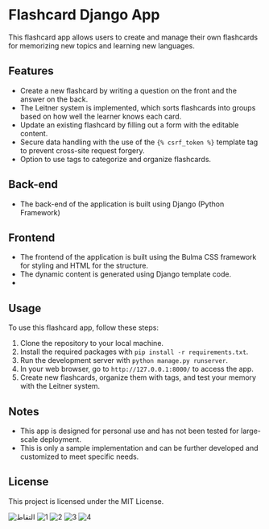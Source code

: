 # Flashcard Django App

This flashcard app allows users to create and manage their own flashcards for memorizing new topics and learning new languages.

## Features

- Create a new flashcard by writing a question on the front and the answer on the back.
- The Leitner system is implemented, which sorts flashcards into groups based on how well the learner knows each card. 
- Update an existing flashcard by filling out a form with the editable content.
- Secure data handling with the use of the `{% csrf_token %}` template tag to prevent cross-site request forgery.
- Option to use tags to categorize and organize flashcards.

## Back-end
- The back-end of the application is built using Django (Python Framework)

## Frontend
- The frontend of the application is built using the Bulma CSS framework for styling and HTML for the structure.
- The dynamic content is generated using Django template code.
- 
## Usage

To use this flashcard app, follow these steps:

1. Clone the repository to your local machine.
2. Install the required packages with `pip install -r requirements.txt`.
3. Run the development server with `python manage.py runserver`.
4. In your web browser, go to `http://127.0.0.1:8000/` to access the app.
5. Create new flashcards, organize them with tags, and test your memory with the Leitner system.

## Notes

- This app is designed for personal use and has not been tested for large-scale deployment.
- This is only a sample implementation and can be further developed and customized to meet specific needs.

## License
This project is licensed under the MIT License.

![التقاط](https://user-images.githubusercontent.com/107920651/218190390-c309593e-fe3a-46bd-b42b-b265357ce543.PNG)
![1](https://user-images.githubusercontent.com/107920651/218190433-6954815e-5122-4fb9-9d70-58c758e8c65c.PNG)
![2](https://user-images.githubusercontent.com/107920651/218190475-be895fc6-b945-4ab4-bcfa-355f44992fc1.PNG)
![3](https://user-images.githubusercontent.com/107920651/218190513-04b204a5-97a5-4dde-92dd-5e5ce2447767.PNG)
![4](https://user-images.githubusercontent.com/107920651/218190533-60ccd9ec-3ce2-4883-bb0d-3c97986a6a65.PNG)
